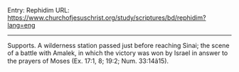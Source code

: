 Entry: Rephidim
URL: https://www.churchofjesuschrist.org/study/scriptures/bd/rephidim?lang=eng

---

Supports. A wilderness station passed just before reaching Sinai; the scene of a battle with Amalek, in which the victory was won by Israel in answer to the prayers of Moses (Ex. 17:1, 8; 19:2; Num. 33:14â15).
